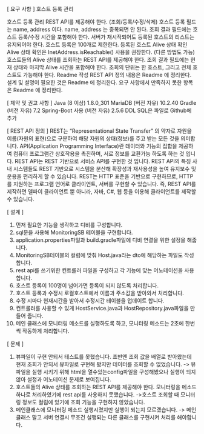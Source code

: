 [ 요구 사항 ]
호스트 등록 관리

호스트 등록 관리 REST API를 제공해야 한다. (조회/등록/수정/삭제)
호스트 등록 필드는 name, address 이다.
name, address 는 중복되면 안 된다.
조회 결과 필드에는 호스트 등록/수정 시간을 포함해야 한다.
서버가 재시작되어도 등록된 호스트의 리스트는 유지되어야 한다.
호스트 등록은 100개로 제한한다.
등록된 호스트 Alive 상태 확인
Alive 상태 확인은 InetAddress.isReachable() 사용을 권장한다. (다른 방법도 가능)
호스트들의 Alive 상태를 조회하는 REST API를 제공해야 한다.
조회 결과 필드에는 현재 상태와 마지막 Alive 시간을 포함해야 한다.
조회의 단위는 한 호스트, 그리고 전체 호스트도 가능해야 한다.
Readme 작성
REST API 정의 내용은 Readme 에 정리한다.
설계 및 설명이 필요한 것은 Readme 에 정리한다.
요구 사항에서 만족하지 못한 항목은 Readme 에 정리한다.

[ 제약 및 권고 사항 ]
Java (8 이상) 1.8.0_301
MariaDB (버전 자유) 10.2.40
Gradle (버전 자유) 7.2
Spring-Boot 사용 (버전 자유) 2.5.6
DDL SQL은 파일로 Github에 추가

[ REST API 정의 ]
REST는 “Representational State Transfer” 의 약자로 자원을 이름(자원의 표현)으로 구분하여 해당 자원의 상태(정보)를 주고 받는 모든 것을 의미합니다.
API(Application Programming Interface)란 데이터와 기능의 집합을 제공하여 컴퓨터 프로그램간 상호작용을 촉진하며, 서로 정보를 교환가능 하도록 하는 것 입니다.
REST API는 REST 기반으로 서비스 API를 구현한 것 입니다.
REST API의 특징
사내 시스템들도 REST 기반으로 시스템을 분산해 확장성과 재사용성을 높여 유지보수 및 운용을 편리하게 할 수 있습니다.
REST는 HTTP 표준을 기반으로 구현하므로, HTTP를 지원하는 프로그램 언어로 클라이언트, 서버를 구현할 수 있습니다.
즉, REST API를 제작하면 델파이 클라이언트 뿐 아니라, 자바, C#, 웹 등을 이용해 클라이언트를 제작할 수 있습니다.

[ 설계 ]
1. 먼저 필요한 기능을 생각하고 디비를 구성합니다.
2. sql문을 사용해 MonitoringSB 테이블을 구현합니다.
3. application.properties파일과 build.gradle파일에 디비 연결을 위한 설정을 해줍니다.
4. MonitoringSB테이블의 컬럼에 맞춰 Host.java라는 dto에 해당하는 파일도 작성합니다.
5. rest api를 쓰기위한 컨트롤러 파일을 구성하고 각 기능에 맞는 어노테이션을 사용합니다.
6. 호스트 등록이 100명이 넘어가면 등록이 되지 않도록 처리합니다.
7. 호스트 등록과 수정시 로컬호스트에서 이름과 주소값을 받아와서 처리합니다.
8. 수정 시마다 현재시간을 받아서 수정시간 테이블을 업데이트 합니다.
9. 컨트롤러를 사용할 수 있게 HostService.java과 HostRepository.java파일을 만들어 줍니다.
10. 메인 클래스에 모니터링 메소드를 실행하도록 하고, 모니터링 메소드는 2초에 한번씩 작동하게 처리합니다.

[ 문제 ]
1. 뷰파일이 구현 안되서 테스트를 못했습니다.
초반엔 조회 값을 배열로 받아왔는데 현재 조회가 안되서 뷰파일로 구현해 봤지만 데이터를 조회할 수 없었습니다.
-> 뷰파일을 실행 시키기 위해 html을 열수있는config파일을 구성해봤으나 실행이 되지 않아 설정과 어노테이션 문제로 보여집니다.
2. 호스트들의 Alive 상태를 조회하는 REST API를 제공해야 한다.
모니터링을 메소드 하나로 처리하였기에 rest api를 사용하지 못했습니다.
->호스트 조회할 때 모니터링 정보도 컬럼에 있기에 조회 기능을 구현하지 않았습니다.
3. 메인클래스에 모니터링 메소드 실행시켰지만 실행이 되는지 모르겠습니다.
-> 메인클래스 말고 서버 연결시 무조건 실행되는 다른 클래스를 구현시켜 처리를 해야합니다.
